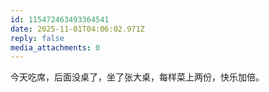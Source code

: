```yaml
---
id: 115472463493364541
date: 2025-11-01T04:06:02.971Z
reply: false
media_attachments: 0
---
```


<p>今天吃席，后面没桌了，坐了张大桌，每样菜上两份，快乐加倍。</p>
